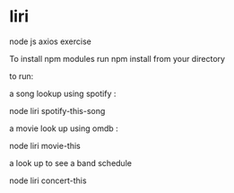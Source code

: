 # liri
node js axios exercise

To install npm modules run 
npm install from your directory

to run: 

a song lookup using spotify :

node liri spotify-this-song <your song> 

a movie look up using omdb :

node liri movie-this <your movie>

a look up to see a band schedule 

node liri concert-this <your band>




